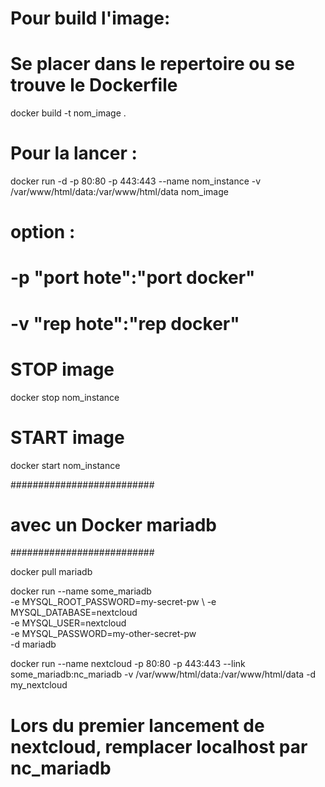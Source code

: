 # Pour build l'image:
# Se placer dans le repertoire ou se trouve le Dockerfile

docker build -t nom_image .

# Pour la lancer :

docker run -d -p 80:80 -p 443:443 --name nom_instance -v /var/www/html/data:/var/www/html/data nom_image
# option : 
#	-p "port hote":"port docker"
#	-v "rep hote":"rep docker"

# STOP image

docker stop nom_instance

# START image

docker start nom_instance


##########################
# avec un Docker mariadb #
##########################

docker pull mariadb

docker run --name some_mariadb \
        -e MYSQL_ROOT_PASSWORD=my-secret-pw \ 
        -e MYSQL_DATABASE=nextcloud \
        -e MYSQL_USER=nextcloud \
        -e MYSQL_PASSWORD=my-other-secret-pw \
        -d mariadb
        
docker run --name nextcloud -p 80:80 -p 443:443 --link some_mariadb:nc_mariadb -v /var/www/html/data:/var/www/html/data -d my_nextcloud

# Lors du premier lancement de nextcloud, remplacer localhost par nc_mariadb